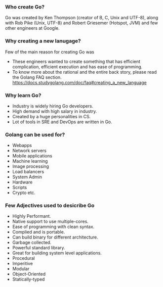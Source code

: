 ### Who create Go?
Go was created by Ken Thompson (creator of B, C, Unix and UTF-8), along with Rob Pike (Unix, UTF-8) and Robert Griesemer (Hotspot, JVM) and few other engineers at Google.

### Why creating a new lanugage?
Few of the main reason for creating Go was 
- These engineers wanted to create something that has efficient complication, efficient execution and has ease of programming.
- To know more about the rational and the entire back story, please read the Golang FAQ section. https://docs.studygolang.com/doc/faq#creating_a_new_language

### Why learn Go?
- Industry is widely hiring Go developers.
- High demand with high salary in industry.
- Created by a huge personalities in CS.
- Lot of tools in SRE and DevOps are written in Go. 

### Golang can be used for?
- Webapps
- Network servers
- Mobile applications
- Machine learning
- Image processing
- Load balancers
- System Admin
- Hardware
- Scripts
- Crypto etc.

### Few Adjectives used to desicribe Go
- Highly Performant.
- Native support to use multiple-cores.
- Ease of programming with clean syntax.
- Complied and is portable.
- Can build binary for different architecture.
- Garbage collected.
- Powerful standard library.
- Great for building system level applications.
- Procedural
- Imperitive
- Modular
- Object-Oriented
- Statically-typed
